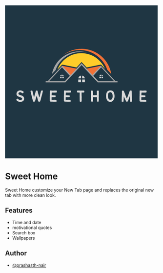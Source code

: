 
![Image](src/homes.png)
# Sweet Home

Sweet Home customize your New Tab page and replaces the original new tab with more clean look.




## Features

- Time and date 
- motivational quotes
- Search box
- Wallpapers


## Author

- [@prashasth-nair](https://github.com/prashasth-nair)

